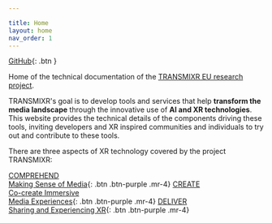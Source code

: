```yaml
---

title: Home
layout: home
nav_order: 1
---
```


[GitHub](https://github.com/Transmixr){: .btn }

Home of the technical documentation of the [TRANSMIXR EU research project](https://transmixr.eu/).

TRANSMIXR's goal is to develop tools and services that help <b>transform the media landscape</b> through the innovative use of <b>AI and XR technologies</b>. This website provides the technical details of the components driving these tools, inviting developers and XR inspired communities and individuals to try out and contribute to these tools. 

There are three aspects of XR technology covered by the project TRANSMIXR:

[COMPREHEND<br/>Making Sense of Media](https://transmixr.github.io/comp_mediaselection/){: .btn .btn-purple .mr-4}
[CREATE<br/>Co-create Immersive<br/>Media Experiences](https://transmixr.github.io/comp_creation/){: .btn .btn-purple .mr-4}
[DELIVER<br/>Sharing and Experiencing XR](https://transmixr.github.io/comp_experience/){: .btn .btn-purple .mr-4}


